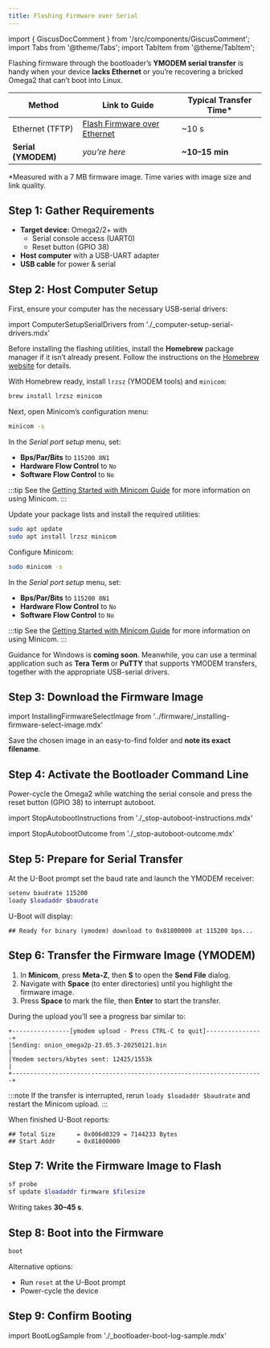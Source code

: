```yaml
---
title: Flashing Firmware over Serial
---
```

import { GiscusDocComment } from '/src/components/GiscusComment';
import Tabs from '@theme/Tabs';
import TabItem from '@theme/TabItem';

Flashing firmware through the bootloader’s **YMODEM serial transfer** is handy when your device **lacks Ethernet** or you’re recovering a bricked Omega2 that can’t boot into Linux.

| Method | Link to Guide | Typical Transfer Time* |
|--------|---------------|------------------------|
| Ethernet (TFTP) | [Flash Firmware over Ethernet](/bootloader/flash-firmware-ethernet) | ~10 s |
| **Serial (YMODEM)** | *you’re here* | **~10–15 min** |

\*Measured with a 7 MB firmware image. Time varies with image size and link quality.

## Step 1: Gather Requirements

- **Target device:** Omega2/2+ with  
  - Serial console access (UART0)  
  - Reset button (GPIO 38)  
- **Host computer** with a USB-UART adapter  
- **USB cable** for power & serial

## Step 2: Host Computer Setup

First, ensure your computer has the necessary USB-serial drivers:

import ComputerSetupSerialDrivers from './_computer-setup-serial-drivers.mdx'

<ComputerSetupSerialDrivers/>

<Tabs>
  <TabItem value="mac" label="macOS" default>

Before installing the flashing utilities, install the **Homebrew** package manager if it isn’t already present. Follow the instructions on the [Homebrew website](https://brew.sh) for details.

With Homebrew ready, install `lrzsz` (YMODEM tools) and `minicom`:

```bash
brew install lrzsz minicom
```

Next, open Minicom’s configuration menu:

```bash
minicom -s
```

In the *Serial port setup* menu, set:  
- **Bps/Par/Bits** to `115200 8N1`  
- **Hardware Flow Control** to `No`
- **Software Flow Control** to `No`


:::tip
See the [Getting Started with Minicom Guide](https://wiki.emacinc.com/wiki/Getting_Started_With_Minicom) for more information on using Minicom.
:::

  </TabItem>
  <TabItem value="linux" label="Linux (Ubuntu)">

Update your package lists and install the required utilities:

```bash
sudo apt update
sudo apt install lrzsz minicom
```

Configure Minicom:

```bash
sudo minicom -s
```

In the *Serial port setup* menu, set:  
- **Bps/Par/Bits** to `115200 8N1`  
- **Hardware Flow Control** to `No`
- **Software Flow Control** to `No`

:::tip
See the [Getting Started with Minicom Guide](https://wiki.emacinc.com/wiki/Getting_Started_With_Minicom) for more information on using Minicom.
:::

  </TabItem>
  <TabItem value="windows" label="Windows">

Guidance for Windows is **coming soon**. Meanwhile, you can use a terminal application such as **Tera Term** or **PuTTY** that supports YMODEM transfers, together with the appropriate USB-serial drivers.

  </TabItem>
</Tabs>

## Step 3: Download the Firmware Image

import InstallingFirmwareSelectImage from '../firmware/_installing-firmware-select-image.mdx'

<InstallingFirmwareSelectImage/>

Save the chosen image in an easy-to-find folder and **note its exact filename**.

## Step 4: Activate the Bootloader Command Line

Power-cycle the Omega2 while watching the serial console and press the reset button (GPIO 38) to interrupt autoboot.

import StopAutobootInstructions from './_stop-autoboot-instructions.mdx'

<StopAutobootInstructions/>

import StopAutobootOutcome from './_stop-autoboot-outcome.mdx'

<StopAutobootOutcome/>

## Step 5: Prepare for Serial Transfer

At the U-Boot prompt set the baud rate and launch the YMODEM receiver:

```bash
setenv baudrate 115200
loady $loadaddr $baudrate
```

U-Boot will display:

```
## Ready for binary (ymodem) download to 0x81800000 at 115200 bps...
```

## Step 6: Transfer the Firmware Image (YMODEM)

1. In **Minicom**, press **Meta-Z**, then **S** to open the **Send File** dialog.  
2. Navigate with **Space** (to enter directories) until you highlight the firmware image.  
3. Press **Space** to mark the file, then **Enter** to start the transfer.

During the upload you’ll see a progress bar similar to:

```
+----------------[ymodem upload - Press CTRL-C to quit]----------------+
|Sending: onion_omega2p-23.05.3-20250121.bin                           |
|Ymodem sectors/kbytes sent: 12425/1553k                               |
+----------------------------------------------------------------------+
```

:::note
If the transfer is interrupted, rerun `loady $loadaddr $baudrate` and restart the Minicom upload.
:::

When finished U-Boot reports:

```
## Total Size      = 0x006d0329 = 7144233 Bytes
## Start Addr      = 0x81800000
```

## Step 7: Write the Firmware Image to Flash

```bash
sf probe
sf update $loadaddr firmware $filesize
```

Writing takes **30–45 s**.

## Step 8: Boot into the Firmware

```bash
boot
```

Alternative options:

- Run `reset` at the U-Boot prompt  
- Power-cycle the device

## Step 9: Confirm Booting

import BootLogSample from './_bootloader-boot-log-sample.mdx'

<BootLogSample/>

<GiscusDocComment />
